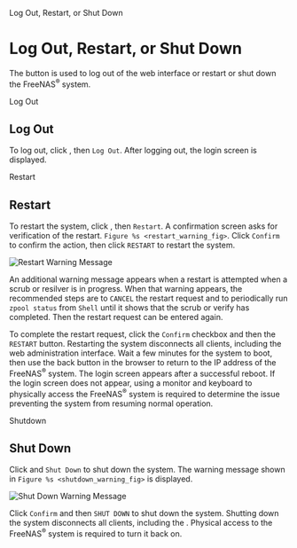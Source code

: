 <div class="index">

Log Out, Restart, or Shut Down

</div>

Log Out, Restart, or Shut Down
==============================

The button is used to log out of the web interface or restart or shut
down the FreeNAS<sup>®</sup> system.

<div class="index">

Log Out

</div>

Log Out
-------

To log out, click , then `Log Out`. After logging out, the login screen
is displayed.

<div class="index">

Restart

</div>

Restart
-------

To restart the system, click , then `Restart`. A confirmation screen
asks for verification of the restart. `Figure %s <restart_warning_fig>`.
Click `Confirm` to confirm the action, then click `RESTART` to restart
the system.

<div id="restart_warning_fig">

![Restart Warning Message][]

</div>

  [Restart Warning Message]: images/power-restart.png

An additional warning message appears when a restart is attempted when a
scrub or resilver is in progress. When that warning appears, the
recommended steps are to `CANCEL` the restart request and to
periodically run `zpool status` from `Shell` until it shows that the
scrub or verify has completed. Then the restart request can be entered
again.

To complete the restart request, click the `Confirm` checkbox and then
the `RESTART` button. Restarting the system disconnects all clients,
including the web administration interface. Wait a few minutes for the
system to boot, then use the back button in the browser to return to the
IP address of the FreeNAS<sup>®</sup> system. The login screen appears
after a successful reboot. If the login screen does not appear, using a
monitor and keyboard to physically access the FreeNAS<sup>®</sup> system
is required to determine the issue preventing the system from resuming
normal operation.

<div class="index">

Shutdown

</div>

Shut Down
---------

Click and `Shut Down` to shut down the system. The warning message shown
in `Figure %s <shutdown_warning_fig>` is displayed.

<div id="shutdown_warning_fig">

![Shut Down Warning Message][]

</div>

  [Shut Down Warning Message]: images/power-shut-down.png

Click `Confirm` and then `SHUT DOWN` to shut down the system. Shutting
down the system disconnects all clients, including the . Physical access
to the FreeNAS<sup>®</sup> system is required to turn it back on.
